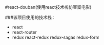 #react-douban(使用react技术栈仿豆瓣电影)

###该项目使用的技术栈：
* react
* react-router
* redux  react-redux redux-sagas redux-form
